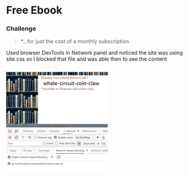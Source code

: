 # Free Ebook

### Challenge
> *...for just the cost of a monthly subscription

Used browser DevTools in Network panel and noticed the site was using site.css so I blocked that file and was able then to see the content

![](FreeEbook.PNG)
